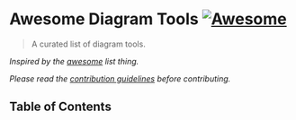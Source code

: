 # Awesome Diagram Tools  [![Awesome](https://cdn.rawgit.com/sindresorhus/awesome/d7305f38d29fed78fa85652e3a63e154dd8e8829/media/badge.svg)](https://github.com/sindresorhus/awesome)

> A curated list of diagram tools.

*Inspired by the [awesome](https://github.com/sindresorhus/awesome) list thing.*

*Please read the [contribution guidelines](contributing.md) before contributing.*

## Table of Contents


